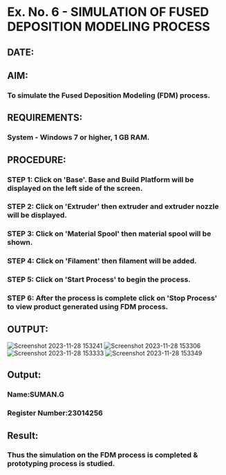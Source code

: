 # Ex. No. 6 - SIMULATION OF FUSED DEPOSITION MODELING PROCESS

## DATE: 
## AIM:
### To simulate the Fused Deposition Modeling (FDM) process.

## REQUIREMENTS:
### System - Windows 7 or higher, 1 GB RAM.

## PROCEDURE:
### STEP 1: Click on 'Base'. Base and Build Platform will be displayed on the left side of the screen.
### STEP 2: Click on 'Extruder' then extruder and extruder nozzle will be displayed.
### STEP 3: Click on 'Material Spool' then material spool will be shown.
### STEP 4: Click on 'Filament' then filament will be added.
### STEP 5: Click on 'Start Process' to begin the process.
### STEP 6: After the process is complete click on 'Stop Process' to view product generated using FDM process.

## OUTPUT:
![Screenshot 2023-11-28 153241](https://github.com/sumanguna/Ex.-No---6.-SIMULATION-OF-FUSED-DEPOSITION-MODELING-PROCESS/assets/146914442/ed499a05-5aab-4350-9a42-a92a20c598c7)
![Screenshot 2023-11-28 153306](https://github.com/sumanguna/Ex.-No---6.-SIMULATION-OF-FUSED-DEPOSITION-MODELING-PROCESS/assets/146914442/82d13cb5-05ef-41f9-827b-0d250506e411)
![Screenshot 2023-11-28 153333](https://github.com/sumanguna/Ex.-No---6.-SIMULATION-OF-FUSED-DEPOSITION-MODELING-PROCESS/assets/146914442/b9dae611-21ff-46a6-af90-3090594db33a)
![Screenshot 2023-11-28 153349](https://github.com/sumanguna/Ex.-No---6.-SIMULATION-OF-FUSED-DEPOSITION-MODELING-PROCESS/assets/146914442/8e15705f-a326-4f0d-bc24-052a710949d1)

## Output:

### Name:SUMAN.G
### Register Number:23014256

## Result:
### Thus the simulation on the FDM process is completed & prototyping process is studied.
